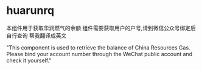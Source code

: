 # huarunrq
本组件用于获取华润燃气的余额 组件需要获取用户的户号,请到微信公众号绑定后自行查询 帮我翻译成英文

"This component is used to retrieve the balance of China Resources Gas. Please bind your account number through the WeChat public account and check it yourself."
